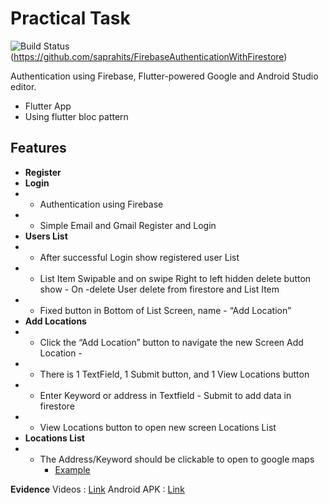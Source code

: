 # Practical Task

![Build Status](https://travis-ci.org/joemccann/dillinger.svg?branch=master)(https://github.com/saprahits/FirebaseAuthenticationWithFirestore)

Authentication using Firebase, Flutter-powered Google and Android Studio editor.

- Flutter App
- Using flutter bloc pattern

## Features

- **Register**
- **Login**
-
    - Authentication using Firebase
-
    - Simple Email and Gmail Register and Login
- **Users List**
-
    - After successful Login show registered user List
-
    - List Item Swipable and on swipe Right to left hidden delete button show - On -delete User
      delete from firestore and List Item
-
    - Fixed button in Bottom of List Screen, name - “Add Location”
- **Add Locations**
-
    - Click the “Add Location” button to navigate the new Screen Add Location -
-
    - There is 1 TextField, 1 Submit button, and 1 View Locations button
-
    - Enter Keyword or address in Textfield - Submit to add data in firestore
-
    - View Locations button to open new screen Locations List
- **Locations List**
-
    - The Address/Keyword should be clickable to open to google maps
      - [Example](https://youtu.be/ugeFimMWi1U)

**Evidence**
Videos : [Link](https://github.com/saprahits/FirebaseAuthenticationWithFirestore/blob/develop/evidence/screen-output.mp4)
Android APK :   [Link](https://github.com/saprahits/FirebaseAuthenticationWithFirestore/blob/develop/evidence/devs-tree.apk)
  

